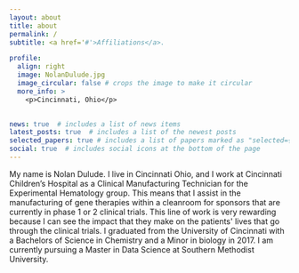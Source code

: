 ```yaml
---
layout: about
title: about
permalink: /
subtitle: <a href='#'>Affiliations</a>.

profile:
  align: right
  image: NolanDulude.jpg
  image_circular: false # crops the image to make it circular
  more_info: >
    <p>Cincinnati, Ohio</p>
    

news: true  # includes a list of news items
latest_posts: true  # includes a list of the newest posts
selected_papers: true # includes a list of papers marked as "selected={true}"
social: true  # includes social icons at the bottom of the page
---
```


My name is Nolan Dulude. I live in Cincinnati Ohio, and I work at Cincinnati Children’s Hospital as a Clinical Manufacturing Technician for the Experimental Hematology group. This means that I assist in the manufacturing of gene therapies within a cleanroom for sponsors that are currently in phase 1 or 2 clinical trials. This line of work is very rewarding because I can see the impact that they make on the patients' lives that go through the clinical trials. I graduated from the University of Cincinnati with a Bachelors of Science in Chemistry and a Minor in biology in 2017. I am currently pursuing a Master in Data Science at Southern Methodist University.

